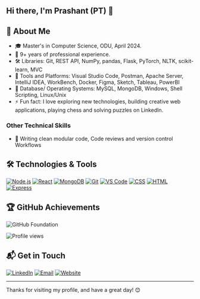 ## Hi there, I'm Prashant (PT) 👋

## 🚀 About Me
- 🎓 Master's in Computer Science, ODU, April 2024.
- 💼 9+ years of professional experience.
- 🛠️ Libraries: Git, REST API, NumPy, pandas, Flask, PyTorch, NLTK, scikit-learn, MVC
- 🧰 Tools and Platforms: Visual Studio Code, Postman, Apache Server, IntelliJ IDEA, WorkBench, Docker, Figma, Sketch, Tableau, PowerBI
- 💽 Database/ Operating Systems: MySQL, MongoDB, Windows, Shell Scripting, Linux/Unix
- ⚡ Fun fact: I love exploring new technologies, building creative web applications, playing chess and solving puzzles on LinkedIn.

### Other Technical Skills
- 📝 Writing clean modular code, Code reviews and version control Workflows

## 🛠️ Technologies & Tools
[![Node.js](https://img.shields.io/badge/Node.js-339933?logo=nodedotjs&logoColor=fff)](https://nodejs.org)
[![React](https://img.shields.io/badge/React-61DAFB?logo=react&logoColor=fff)](https://reactjs.org)
[![MongoDB](https://img.shields.io/badge/MongoDB-47A248?logo=mongodb&logoColor=fff)](https://www.mongodb.com)
[![Git](https://img.shields.io/badge/Git-F05032?logo=git&logoColor=fff)](https://git-scm.com)
[![VS Code](https://img.shields.io/badge/VS%20Code-007ACC?logo=visualstudiocode&logoColor=fff)](https://code.visualstudio.com)
[![CSS](https://img.shields.io/badge/CSS-1572B6?logo=css3&logoColor=fff)](https://developer.mozilla.org/en-US/docs/Web/CSS)
[![HTML](https://img.shields.io/badge/HTML-E34F26?logo=html5&logoColor=fff)](https://developer.mozilla.org/en-US/docs/Web/HTML)
[![Express](https://img.shields.io/badge/Express-000000?logo=express&logoColor=fff)](https://expressjs.com)

## 🏆 GitHub Achievements
![GitHub Foundation](https://img.shields.io/badge/-GitHub%20Foundation-181717?logo=github&logoColor=fff)

![Profile views](https://komarev.com/ghpvc/?username=Badjedi04&color=blue&style=flat&label=Profile+views)

## 📬 Get in Touch

[![LinkedIn](https://img.shields.io/badge/-LinkedIn-blue?style=flat&logo=linkedin&logoColor=white)](https://linkedin.com/in/Badjedi04)
[![Email](https://img.shields.io/badge/-Email-D14836?style=flat&logo=gmail&logoColor=white)](mailto:tomar.p@aol.com)
[![Website](https://img.shields.io/badge/-Website-00A98F?style=flat&logo=internet-explorer&logoColor=white)](https://badjedi04.github.io)

---

Thanks for visiting my profile, and have a great day! 😊
